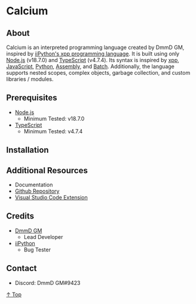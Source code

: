 # Calcium

## About

Calcium is an interpreted programming language created by DmmD GM, inspired by [iiPython's xpp programming language](https://github.com/iiPythonx/xpp).
It is built using only [Node.js](https://nodejs.org/en) (v18.7.0) and [TypeScript](https://www.typescriptlang.org) (v4.7.4). Its syntax is inspired by [xpp](https://github.com/iiPythonx/xpp), [JavaScript](https://en.wikipedia.org/wiki/JavaScript), [Python](<https://en.wikipedia.org/wiki/Python_(programming_language)>), [Assembly](https://en.wikipedia.org/wiki/Assembly_language), and [Batch](https://en.wikipedia.org/wiki/Batch_file). Additionally, the language supports nested scopes, complex objects, garbage collection, and custom libraries / modules.

## Prerequisites

-   [Node.js](https://nodejs.org/en/download)
    -   Minimum Tested: v18.7.0
-   [TypeScript](https://www.typescriptlang.org/download)
    -   Minimum Tested: v4.7.4

## Installation

## Additional Resources

-   Documentation
-   [Github Repository](https://github.com/DmmDGM/calcium)
-   [Visual Studio Code Extension](https://marketplace.visualstudio.com/items?itemName=DmmDGM.calcium-ext)

## Credits

-   [DmmD GM](https://github.com/DmmDGM)
    -   Lead Developer
-   [iiPython](https://github.com/iiPythonx)
    -   Bug Tester

## Contact

-   Discord: DmmD GM#9423

[↑ Top](#calcium)
